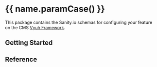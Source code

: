 # {{ name.paramCase() }}

This package contains the Sanity.io schemas for configuring your feature on the CMS
[Vyuh Framework](https://vyuh.tech).

## Getting Started

## Reference
